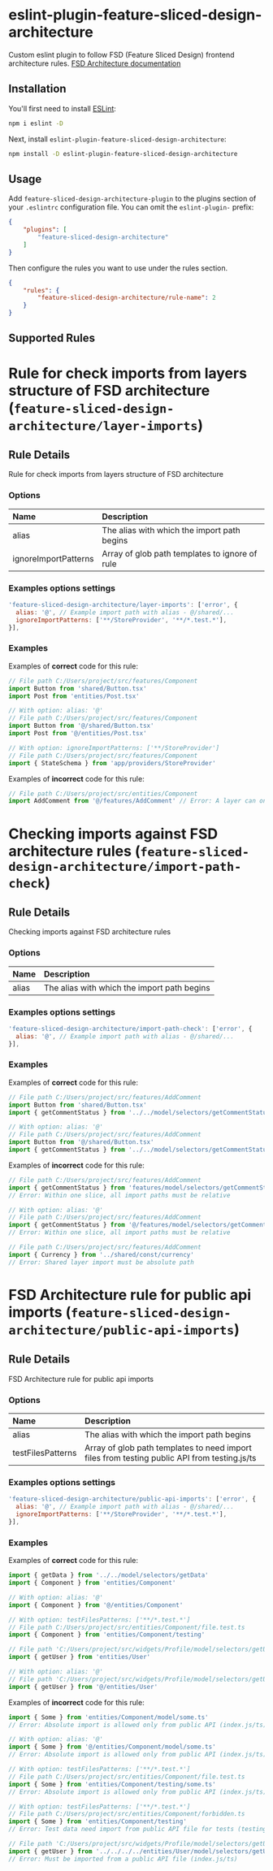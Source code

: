 # eslint-plugin-feature-sliced-design-architecture

Custom eslint plugin to follow FSD (Feature Sliced Design) frontend architecture rules.
[FSD Architecture documentation](https://feature-sliced.design/docs/get-started/overview)

## Installation

You'll first need to install [ESLint](https://eslint.org/):

```sh
npm i eslint -D
```

Next, install `eslint-plugin-feature-sliced-design-architecture`:

```sh
npm install -D eslint-plugin-feature-sliced-design-architecture
```

## Usage

Add `feature-sliced-design-architecture-plugin` to the plugins section of your `.eslintrc` configuration file. You can omit the `eslint-plugin-` prefix:

```json
{
    "plugins": [
        "feature-sliced-design-architecture"
    ]
}
```


Then configure the rules you want to use under the rules section.

```json
{
    "rules": {
        "feature-sliced-design-architecture/rule-name": 2
    }
}
```

## Supported Rules

# Rule for check imports from layers structure of FSD architecture (`feature-sliced-design-architecture/layer-imports`)

<!-- end auto-generated rule header -->

## Rule Details

Rule for check imports from layers structure of FSD architecture

### Options

| Name                     | Description                                    |
| :----------------------- | :--------------------------------------------- |
| alias                    | The alias with which the import path begins    |
| ignoreImportPatterns     | Array of glob path templates to ignore of rule |

### Examples options settings

```js
'feature-sliced-design-architecture/layer-imports': ['error', {
  alias: '@', // Example import path with alias - @/shared/...
  ignoreImportPatterns: ['**/StoreProvider', '**/*.test.*'],
}],
```

### Examples

Examples of **correct** code for this rule:

```js
// File path C:/Users/project/src/features/Component
import Button from 'shared/Button.tsx'
import Post from 'entities/Post.tsx'

// With option: alias: '@'
// File path C:/Users/project/src/features/Component
import Button from '@/shared/Button.tsx'
import Post from '@/entities/Post.tsx'

// With option: ignoreImportPatterns: ['**/StoreProvider']
// File path C:/Users/project/src/features/Component
import { StateSchema } from 'app/providers/StoreProvider'
```

Examples of **incorrect** code for this rule:

```js
// File path C:/Users/project/src/entities/Component
import AddComment from '@/features/AddComment' // Error: A layer can only import the underlying layers into itself. (app > pages > widgets > features > entities > shared)
```

# Checking imports against FSD architecture rules (`feature-sliced-design-architecture/import-path-check`)

<!-- end auto-generated rule header -->

## Rule Details

Checking imports against FSD architecture rules

### Options

| Name                     | Description                                    |
| :----------------------- | :--------------------------------------------- |
| alias                    | The alias with which the import path begins    |

### Examples options settings

```js
'feature-sliced-design-architecture/import-path-check': ['error', {
  alias: '@', // Example import path with alias - @/shared/...
}],
```

### Examples

Examples of **correct** code for this rule:

```js
// File path C:/Users/project/src/features/AddComment
import Button from 'shared/Button.tsx'
import { getCommentStatus } from '../../model/selectors/getCommentStatus'

// With option: alias: '@'
// File path C:/Users/project/src/features/AddComment
import Button from '@/shared/Button.tsx'
import { getCommentStatus } from '../../model/selectors/getCommentStatus'
```

Examples of **incorrect** code for this rule:

```js
// File path C:/Users/project/src/features/AddComment
import { getCommentStatus } from 'features/model/selectors/getCommentStatus'
// Error: Within one slice, all import paths must be relative

// With option: alias: '@'
// File path C:/Users/project/src/features/AddComment
import { getCommentStatus } from '@/features/model/selectors/getCommentStatus'
// Error: Within one slice, all import paths must be relative

// File path C:/Users/project/src/features/AddComment
import { Currency } from '../shared/const/currency'
// Error: Shared layer import must be absolute path
```

# FSD Architecture rule for public api imports (`feature-sliced-design-architecture/public-api-imports`)

<!-- end auto-generated rule header -->

## Rule Details

FSD Architecture rule for public api imports

### Options

| Name                     | Description                                                                                  |
| :----------------------- | :---------------------------------------------                                               |
| alias                    | The alias with which the import path begins                                                  |
| testFilesPatterns        | Array of glob path templates to need import files from testing public API from testing.js/ts |

### Examples options settings

```js
'feature-sliced-design-architecture/public-api-imports': ['error', {
  alias: '@', // Example import path with alias - @/shared/...
  ignoreImportPatterns: ['**/StoreProvider', '**/*.test.*'],
}],
```

### Examples

Examples of **correct** code for this rule:

```js
import { getData } from '../../model/selectors/getData'
import { Component } from 'entities/Component'

// With option: alias: '@'
import { Component } from '@/entities/Component'

// With option: testFilesPatterns: ['**/*.test.*']
// File path C:/Users/project/src/entities/Component/file.test.ts
import { Component } from 'entities/Component/testing'

// File path 'C:/Users/project/src/widgets/Profile/model/selectors/getUserProfile.ts',
import { getUser } from 'entities/User'

// With option: alias: '@'
// File path 'C:/Users/project/src/widgets/Profile/model/selectors/getUserProfile.ts',
import { getUser } from '@/entities/User'
```

Examples of **incorrect** code for this rule:

```js
import { Some } from 'entities/Component/model/some.ts'
// Error: Absolute import is allowed only from public API (index.js/ts)

// With option: alias: '@'
import { Some } from '@/entities/Component/model/some.ts'
// Error: Absolute import is allowed only from public API (index.js/ts)

// With option: testFilesPatterns: ['**/*.test.*']
// File path C:/Users/project/src/entities/Component/file.test.ts
import { Some } from 'entities/Component/testing/some.ts'
// Error: Absolute import is allowed only from public API (index.js/ts)

// With option: testFilesPatterns: ['**/*.test.*']
// File path C:/Users/project/src/entities/Component/forbidden.ts
import { Some } from 'entities/Component/testing'
// Error: Test data need import from public API file for tests (testing.js/ts) only in files from testFilesPatterns option

// File path 'C:/Users/project/src/widgets/Profile/model/selectors/getUserProfile.ts',
import { getUser } from '../../../../entities/User/model/selectors/getUser/getUser'
// Error: Must be imported from a public API file (index.js/ts)
```


